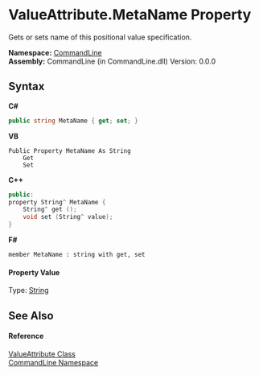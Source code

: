# ValueAttribute.MetaName Property 
 

Gets or sets name of this positional value specification.

**Namespace:**&nbsp;<a href="N_CommandLine">CommandLine</a><br />**Assembly:**&nbsp;CommandLine (in CommandLine.dll) Version: 0.0.0

## Syntax

**C#**<br />
``` C#
public string MetaName { get; set; }
```

**VB**<br />
``` VB
Public Property MetaName As String
	Get
	Set
```

**C++**<br />
``` C++
public:
property String^ MetaName {
	String^ get ();
	void set (String^ value);
}
```

**F#**<br />
``` F#
member MetaName : string with get, set

```


#### Property Value
Type: <a href="https://docs.microsoft.com/dotnet/api/system.string" target="_blank">String</a>

## See Also


#### Reference
<a href="T_CommandLine_ValueAttribute">ValueAttribute Class</a><br /><a href="N_CommandLine">CommandLine Namespace</a><br />
